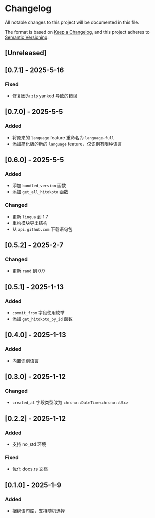 # Changelog

All notable changes to this project will be documented in this file.

The format is based on [Keep a Changelog](https://keepachangelog.com/en/1.0.0/),
and this project adheres to [Semantic Versioning](https://semver.org/spec/v2.0.0.html).

## [Unreleased]

## [0.7.1] - 2025-5-16

### Fixed

* 修复因为 `zip` yanked 导致的错误

## [0.7.0] - 2025-5-5

### Added

* 将原来的 `language` feature 重命名为 `language-full`
* 添加简化版的新的 `language` feature，仅识别有限种语言

## [0.6.0] - 2025-5-5

### Added

* 添加 `bundled_version` 函数
* 添加 `get_all_hitokoto` 函数

### Changed

* 更新 `lingua` 到 1.7
* 重构模块导出结构
* 从 `api.github.com` 下载语句包

## [0.5.2] - 2025-2-7

### Changed

* 更新 `rand` 到 0.9

## [0.5.1] - 2025-1-13

### Added

* `commit_from` 字段使用枚举
* 添加 `get_hitokoto_by_id` 函数

## [0.4.0] - 2025-1-13

### Added

* 内置识别语言

## [0.3.0] - 2025-1-12

### Changed

* `created_at` 字段类型改为 `chrono::DateTime<chrono::Utc>`

## [0.2.2] - 2025-1-12

### Added

* 支持 no_std 环境

### Fixed

* 优化 docs.rs 文档

## [0.1.0] - 2025-1-9

### Added

* 捆绑语句库，支持随机选择
